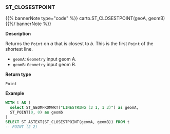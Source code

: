 ### ST_CLOSESTPOINT

{{% bannerNote type="code" %}}
carto.ST_CLOSESTPOINT(geoA, geomB)
{{%/ bannerNote %}}

**Description**

Returns the `Point` on _a_ that is closest to _b_. This is the first `Point` of the shortest line.

* `geomA`: `Geometry` input geom A.
* `geomB`: `Geometry` input geom B.

**Return type**

`Point`

**Example**

```sql
WITH t AS (
  select ST_GEOMFROMWKT("LINESTRING (3 1, 1 3)") as geomA,
  ST_POINT(0, 0) as geomb
)
SELECT ST_ASTEXT(ST_CLOSESTPOINT(geomA, geomB)) FROM t
-- POINT (2 2)
```
